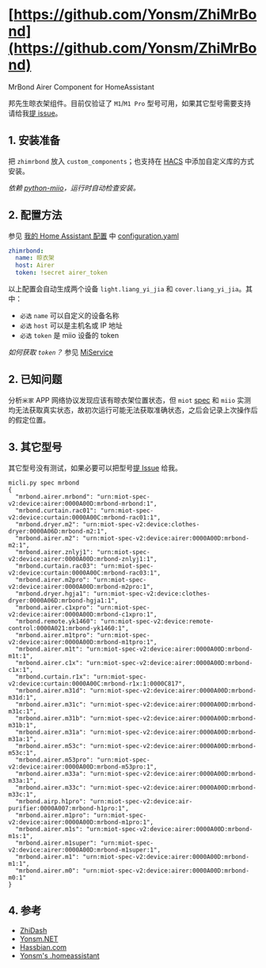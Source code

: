 # [https://github.com/Yonsm/ZhiMrBond](https://github.com/Yonsm/ZhiMrBond)

MrBond Airer Component for HomeAssistant

邦先生晾衣架组件。目前仅验证了 `M1`/`M1 Pro` 型号可用，如果其它型号需要支持请给我[提 issue](https://github.com/Yonsm/ZhiMrBond/issues)。

## 1. 安装准备

把 `zhimrbond` 放入 `custom_components`；也支持在 [HACS](https://hacs.xyz/) 中添加自定义库的方式安装。

_依赖 [python-miio](https://github.com/rytilahti/python-miio)，运行时自动检查安装。_

## 2. 配置方法

参见 [我的 Home Assistant 配置](https://github.com/Yonsm/.homeassistant) 中 [configuration.yaml](https://github.com/Yonsm/.homeassistant/blob/main/configuration.yaml)

```yaml
zhimrbond:
  name: 晾衣架
  host: Airer
  token: !secret airer_token
```

以上配置会自动生成两个设备 `light.liang_yi_jia` 和 `cover.liang_yi_jia`。其中：

- `必选` `name` 可以自定义的设备名称
- `必选` `host` 可以是主机名或 IP 地址
- `必选` `token` 是 miio 设备的 token

_如何获取 `token`？_ 参见 [MiService](https://github.com/Yonsm/MiService)

## 2. 已知问题

分析`米家` APP 网络协议发现应该有晾衣架位置状态，但 `miot` [spec](http://miot-spec.org/miot-spec-v2/instance?type=urn:miot-spec-v2:device:airer:0000A00D:mrbond-m1pro:1) 和 `miio` 实测均无法获取真实状态，故初次运行可能无法获取准确状态，之后会记录上次操作后的假定位置。

## 3. 其它型号

其它型号没有测试，如果必要可以把型号[提 Issue](https://github.com/Yonsm/ZhiMrBond/issues) 给我。

```
micli.py spec mrbond
{
  "mrbond.airer.mrbond": "urn:miot-spec-v2:device:airer:0000A00D:mrbond-mrbond:1",
  "mrbond.curtain.rac01": "urn:miot-spec-v2:device:curtain:0000A00C:mrbond-rac01:1",
  "mrbond.dryer.m2": "urn:miot-spec-v2:device:clothes-dryer:0000A06D:mrbond-m2:1",
  "mrbond.airer.m2": "urn:miot-spec-v2:device:airer:0000A00D:mrbond-m2:1",
  "mrbond.airer.znlyj1": "urn:miot-spec-v2:device:airer:0000A00D:mrbond-znlyj1:1",
  "mrbond.curtain.rac03": "urn:miot-spec-v2:device:curtain:0000A00C:mrbond-rac03:1",
  "mrbond.airer.m2pro": "urn:miot-spec-v2:device:airer:0000A00D:mrbond-m2pro:1",
  "mrbond.dryer.hgja1": "urn:miot-spec-v2:device:clothes-dryer:0000A06D:mrbond-hgja1:1",
  "mrbond.airer.c1xpro": "urn:miot-spec-v2:device:airer:0000A00D:mrbond-c1xpro:1",
  "mrbond.remote.yk1460": "urn:miot-spec-v2:device:remote-control:0000A021:mrbond-yk1460:1",
  "mrbond.airer.m1tpro": "urn:miot-spec-v2:device:airer:0000A00D:mrbond-m1tpro:1",
  "mrbond.airer.m1t": "urn:miot-spec-v2:device:airer:0000A00D:mrbond-m1t:1",
  "mrbond.airer.c1x": "urn:miot-spec-v2:device:airer:0000A00D:mrbond-c1x:1",
  "mrbond.curtain.r1x": "urn:miot-spec-v2:device:curtain:0000A00C:mrbond-r1x:1:0000C817",
  "mrbond.airer.m31d": "urn:miot-spec-v2:device:airer:0000A00D:mrbond-m31d:1",
  "mrbond.airer.m31c": "urn:miot-spec-v2:device:airer:0000A00D:mrbond-m31c:1",
  "mrbond.airer.m31b": "urn:miot-spec-v2:device:airer:0000A00D:mrbond-m31b:1",
  "mrbond.airer.m31a": "urn:miot-spec-v2:device:airer:0000A00D:mrbond-m31a:1",
  "mrbond.airer.m53c": "urn:miot-spec-v2:device:airer:0000A00D:mrbond-m53c:1",
  "mrbond.airer.m53pro": "urn:miot-spec-v2:device:airer:0000A00D:mrbond-m53pro:1",
  "mrbond.airer.m33a": "urn:miot-spec-v2:device:airer:0000A00D:mrbond-m33a:1",
  "mrbond.airer.m33c": "urn:miot-spec-v2:device:airer:0000A00D:mrbond-m33c:1",
  "mrbond.airp.h1pro": "urn:miot-spec-v2:device:air-purifier:0000A007:mrbond-h1pro:1",
  "mrbond.airer.m1pro": "urn:miot-spec-v2:device:airer:0000A00D:mrbond-m1pro:1",
  "mrbond.airer.m1s": "urn:miot-spec-v2:device:airer:0000A00D:mrbond-m1s:1",
  "mrbond.airer.m1super": "urn:miot-spec-v2:device:airer:0000A00D:mrbond-m1super:1",
  "mrbond.airer.m1": "urn:miot-spec-v2:device:airer:0000A00D:mrbond-m1:1",
  "mrbond.airer.m0": "urn:miot-spec-v2:device:airer:0000A00D:mrbond-m0:1"
}
```

## 4. 参考

- [ZhiDash](https://github.com/Yonsm/ZhiDash)
- [Yonsm.NET](https://yonsm.github.io)
- [Hassbian.com](https://bbs.hassbian.com/thread-12336-1-1.html)
- [Yonsm's .homeassistant](https://github.com/Yonsm/.homeassistant)
